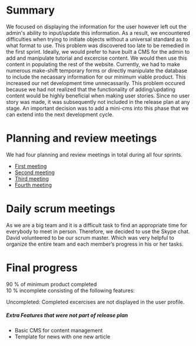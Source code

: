 # Summary

We focused on displaying the information for the user however left out the admin's ability to input/update this information. As a result, we encountered difficulties when trying to initiate objects without a universal standard as to what format to use. This problem was discovered too late to be remedied in the first sprint. Ideally, we would prefer to have built a CMS for the admin to add and manipulate tutorial and excercise content. We would then use this content in populating the rest of the website. Currently, we had to make numerous make-shift temporary forms or directly manipulate the database to include the necassary information for our minimum viable product. This increased our net development time unnecassarily. This problem occured because we had not realized that the functionality of adding/updating content would be highly beneficial when making user stories. Since no user story was made, it was subsequently not included in the release plan at any stage. An important decision was to add a mini-cms into this phase that we can extend into the next development cycle.

# Planning and review meetings

We had four planning and review meetings in total during all four sprints.
<ul>
<li><a href="https://github.com/UoT-CSC30x-W15/302W15-Prj-Team12-repo/blob/Phase2/Phase2/meeting_minutes/scrum_meeting_feb_12.pdf">First meeting</a><br /></li>
<li><a href="https://github.com/UoT-CSC30x-W15/302W15-Prj-Team12-repo/blob/Phase2/Phase2/meeting_minutes/scrum_meeting_feb_24.pdf">Second meeting</a><br /></li>
<li><a href="https://github.com/UoT-CSC30x-W15/302W15-Prj-Team12-repo/blob/Phase2/Phase2/meeting_minutes/scrum_meeting_feb_27.pdf">Third meeting</a><br /></li>
<li><a href="https://github.com/UoT-CSC30x-W15/302W15-Prj-Team12-repo/blob/Phase2/Phase2/Final_Sprint_Meeting.md">Fourth meeting</a><br /></li>
</ul>

# Daily scrum meetings

As we are a big team and it is a difficult task to find an appropriate time for everybody to meet in person. Therefore, we decided to use the Skype chat. David volunteered to be our scrum master. Which was very helpful to organize the entire team and each member’s progress in his or her tasks.

# Final progress

90 % of minimum product completed <br />
10 % incomplete consisting of the following features:

Uncompleted: Completed excercises are not displayed in the user profile.

<h5>Extra Features that were not part of release plan</h5>
<ul> 
<li>Basic CMS for content management</li>
<li>Template for news with one new article</li>
</ul>




